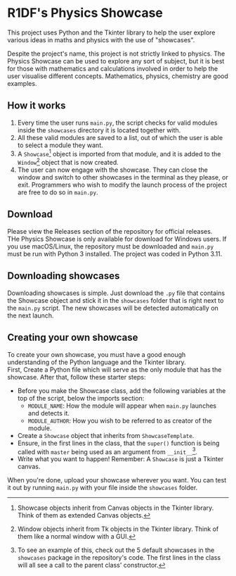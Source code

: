# R1DF's Physics Showcase
This project uses Python and the Tkinter library to help the user explore various ideas in maths and physics with the use
of "showcases".

Despite the project's name, this project is not strictly linked to physics. The Physics Showcase can be used to explore
any sort of subject, but it is best for those with mathematics and calculations involved in order to help the user visualise
different concepts. Mathematics, physics, chemistry are good examples.

## How it works
1. Every time the user runs `main.py`, the script checks for valid modules inside the `showcases` directory it is located together
with.
2. All these valid modules are saved to a list, out of which the user is able to select a module they want.
3. A `Showcase`[^1] object is imported from that module, and it is added to the `Window`[^2] object that is now created.
4. The user can now engage with the showcase. They can close the window and switch to other showcases in the terminal as they please, or exit.
Programmers who wish to modify the launch process of the project are free to do so in `main.py`.

## Download
Please view the Releases section of the repository for official releases.<br>
THe Physics Showcase is only available for download for Windows users. If you use macOS/Linux, the repository must be downloaded
and `main.py` must be run with Python 3 installed. The project was coded in Python 3.11.

## Downloading showcases
Downloading showcases is simple. Just download the `.py` file that contains the Showcase object and stick it in the `showcases`
folder that is right next to the `main.py` script. The new showcases will be detected automatically on the next launch.

## Creating your own showcase
To create your own showcase, you must have a good enough understanding of the Python language and the Tkinter library.<br>
First, Create a Python file which will serve as the only module that has the showcase. After that, follow these starter steps:
* Before you make the Showcase class, add the following variables at the top of the script, below the imports section:
  * `MODULE_NAME`: How the module will appear when `main.py` launches and detects it.
  * `MODULE_AUTHOR`: How you wish to be referred to as creator of the module.
* Create a `Showcase` object that inherits from `ShowcaseTemplate`.
* Ensure, in the first lines in the class, that the `super()` function is being called with `master` being used as an argument from `__init__`[^3].
* Write what you want to happen! Remember: A `Showcase` is just a Tkinter canvas.

When you're done, upload your showcase wherever you want. You can test it out by running `main.py` with your file inside the `showcases` folder.

[^1]: Showcase objects inherit from Canvas objects in the Tkinter library. Think of them as extended Canvas objects.
[^2]: Window objects inherit from Tk objects in the Tkinter library. Think of them like a normal window with a GUI.
[^3]: To see an example of this, check out the 5 default showcases in the `showcases` package in the repository's code. The first lines
in the class will all see a call to the parent class' constructor.

